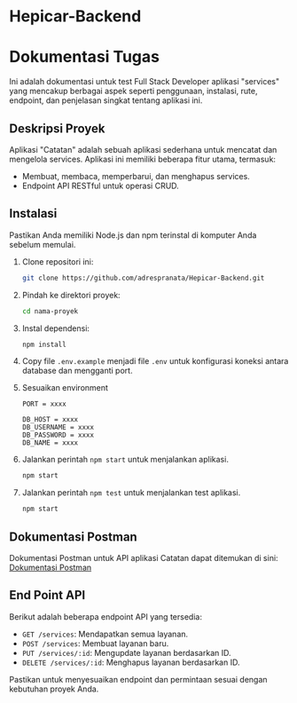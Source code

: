 # Hepicar-Backend

# Dokumentasi Tugas

Ini adalah dokumentasi untuk test Full Stack Developer aplikasi "services" yang mencakup berbagai aspek seperti penggunaan, instalasi, rute, endpoint, dan penjelasan singkat tentang aplikasi ini.

## Deskripsi Proyek

Aplikasi "Catatan" adalah sebuah aplikasi sederhana untuk mencatat dan mengelola services. Aplikasi ini memiliki beberapa fitur utama, termasuk:
- Membuat, membaca, memperbarui, dan menghapus services.
- Endpoint API RESTful untuk operasi CRUD.
## Instalasi

Pastikan Anda memiliki Node.js dan npm terinstal di komputer Anda sebelum memulai.

1. Clone repositori ini:
    
    ```bash
    git clone https://github.com/adrespranata/Hepicar-Backend.git
    ```
2. Pindah ke direktori proyek:
    ```bash
    cd nama-proyek
    ```
3. Instal dependensi:
    ```bash
    npm install
    ```
4. Copy file `.env.example` menjadi file `.env` untuk konfigurasi koneksi antara database dan mengganti port.
5. Sesuaikan environment
    ```
    PORT = xxxx

    DB_HOST = xxxx
    DB_USERNAME = xxxx
    DB_PASSWORD = xxxx
    DB_NAME = xxxx
    ```
6. Jalankan perintah `npm start` untuk menjalankan aplikasi.
    ```bash
    npm start
    ```
7. Jalankan perintah `npm test` untuk menjalankan test aplikasi.
    ```bash
    npm start
    ```
## Dokumentasi Postman

Dokumentasi Postman untuk API aplikasi Catatan dapat ditemukan di sini: [Dokumentasi Postman](https://documenter.getpostman.com/view/29804014/2s9YJc1NpF)

## End Point API

Berikut adalah beberapa endpoint API yang tersedia:

- `GET /services`: Mendapatkan semua layanan.
- `POST /services`: Membuat layanan baru.
- `PUT /services/:id`: Mengupdate layanan berdasarkan ID.
- `DELETE /services/:id`: Menghapus layanan berdasarkan ID.

Pastikan untuk menyesuaikan endpoint dan permintaan sesuai dengan kebutuhan proyek Anda.


